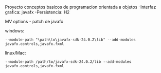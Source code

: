 Proyecto conceptos basicos de programacion orientada a objetos
    -Interfaz grafica: javafx
    -Persistencia: H2

MV options - patch de javafx 

windows:

    --module-path "\path\to\javafx-sdk-24.0.2\lib" --add-modules javafx.controls,javafx.fxml

linux/Mac:

    --module-path /path/to/javafx-sdk-24.0.2/lib --add-modules javafx.controls,javafx.fxml

